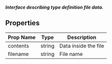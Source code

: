 **_Interface describing type definition file data._**

## Properties

| Prop Name | Type | Description |
| --------------------- | ------ | ------------------- |
| contents | string | Data inside the file |
| filename | string | File name |

